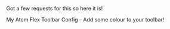 Got a few requests for this so here it is!

My Atom Flex Toolbar Config - Add some colour to your toolbar!

